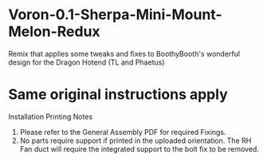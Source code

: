 # Voron-0.1-Sherpa-Mini-Mount-Melon-Redux
Remix that applies some tweaks and fixes to BoothyBooth's wonderful design for the Dragon Hotend (TL and Phaetus)


# Same original instructions apply 

Installation Printing Notes

1. Please refer to the General Assembly PDF for required Fixings.
2. No parts require support if printed in the uploaded orientation. The RH Fan duct will require the integrated support to the bolt fix to be removed.
